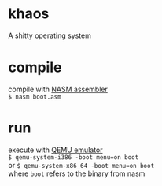 # khaos
A shitty operating system


# compile

compile with [NASM assembler](https://www.nasm.us/)  
`$ nasm boot.asm`

# run 

execute with [QEMU emulator](https://www.qemu.org/)  
`$ qemu-system-i386 -boot menu=on boot`  
or `$ qemu-system-x86_64 -boot menu=on boot`  
where `boot` refers to the binary from nasm
